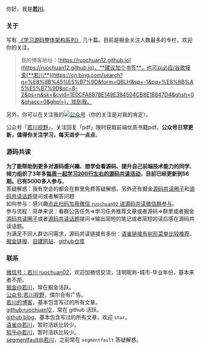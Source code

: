 你好，我是[**若川**](https://ruochuan12.github.io)。

### 关于

写有 [《学习源码整体架构系列》](https://juejin.cn/column/6960551178908205093) 几十篇。目前是掘金关注人数最多的专栏，欢迎你的关注。

> 我的博客地址：[https://ruochuan12.github.io](https://ruochuan12.github.io)，**建议加个书签**，也可以必应/谷歌搜索[**若川**](https://cn.bing.com/search?q=%E8%8B%A5%E5%B7%9D&form=QBLH&sp=-1&pq=%E8%8B%A5%E5%B7%9D&sc=8-2&qs=n&sk=&cvid=1E0CFA8878E149E384504CB8E18847D4&ghsh=0&ghacc=0&ghpl=)，找到我。
>
另外，你可以在关注我的[![公众号](https://img.shields.io/badge/公众号-@若川视野-000000.svg?style=flat-square&logo=WeChat)](https://mp.weixin.qq.com/s/OVH6gP0R29oRSzNhoob4SQ)（你的关注是对我的肯定）。<br>

公众号「[若川视野](https://mp.weixin.qq.com/s/nXb2hHMCarInRbHYHcNhVA)」，关注回复「pdf」限时获取前端优质书籍pdf。**公众号日常更新，值得你关注学习，每天进步一点点**。

### 源码共读

**为了能帮助到更多对源码感兴趣、想学会看源码、提升自己前端技术能力的同学**。<br>
**倾力组织了3年多[每周一起学习200行左右的源码共读活动](https://www.yuque.com/ruochuan12/notice/p0)，目前已经更新到56期。已有5000多人参与**。<br>
答疑解惑：我有空会的都会在群里免费答疑解惑。另外还有掘金[源码共读圈子](https://juejin.cn/pin/club/7397452244134264882)和[源码共读话题](https://juejin.cn/theme/detail/7397456491671715866?contentType=1)提问或者解答问题<br>
如何参与：感兴趣[点此扫码加我微信 `ruochuan02` 进源码共读微信群参与](https://juejin.cn/pin/7217386885793595453)。<br>
参与流程：简单来说：看群公告任务=>学习任务推荐文章或者源码=>群里或者掘金[源码共读圈子](https://juejin.cn/pin/club/7397452244134264882)或者[源码共读话题](https://juejin.cn/theme/detail/7397456491671715866?contentType=1)提问=>输出简短的笔记或者简短的读后感在源码共读话题。<br>
为满足不同人群访问需求，源码共读链接有多份：[语雀链接有树形菜单比较推荐](https://www.yuque.com/ruochuan12/notice/p0)、[掘金链接](https://www.yuque.com/ruochuan12/notice/p0)、[自建网站](https://ruochuan-f2e.github.io/read-source-code/)、[github仓库](https://github.com/ruochuan-f2e/read-source-code)


### 联系

[微信号：若川 ruochuan02](https://juejin.cn/pin/7217386885793595453)，欢迎加微信交流，注明昵称-城市-毕业年份，基本来者不拒。<br>
[掘金@若川](https://juejin.cn/user/1415826704971918)，常在掘金活跃。<br>
[公众号:若川视野](https://mp.weixin.qq.com/s/nXb2hHMCarInRbHYHcNhVA)，偶尔会有广告。<br>
[若川的博客](https://ruochuan12.github.io)，基本包含写过的所有文章。<br>
[github:ruochuan12](https://github.com/ruochuan12)，常在 github 活跃。<br>
[github blog](https://github.com/ruochuan12/blog)，基本包含写过的所有文章，欢迎 `star`。<br>
[语雀@若川](https://www.yuque.com/lxchuan12/blog)，暂时活跃比较少。<br>
[知乎@若川](https://www.zhihu.com/people/lxchuan12)，暂时活跃比较少。<br>
[segmentfault@若川](https://segmentfault.com/blog/lxchuan12)，之前常在 `segmentfault` 答疑解惑。


